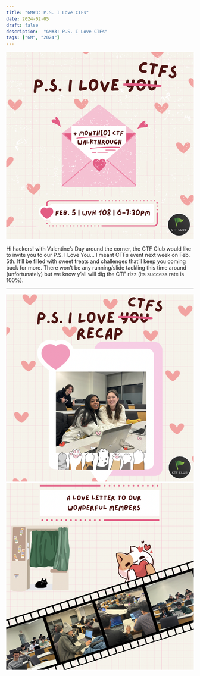 ```yaml
---
title: "GM#3: P.S. I Love CTFs"
date: 2024-02-05
draft: false
description:  "GM#3: P.S. I Love CTFs"
tags: ["GM", "2024"]
---
```


![featured](featured.png)

Hi hackers! with Valentine’s Day around the corner, the CTF Club would like to invite you to our P.S. I Love You… I meant CTFs event next week on Feb. 5th. It’ll be filled with sweet treats and challenges that’ll keep you coming back for more. There won’t be any running/slide tackling this time around (unfortunately) but we know y’all will dig the CTF rizz (its success rate is 100%).

---

![2024_gm3](gm31.png)
![2024_gm3](gm32.png)